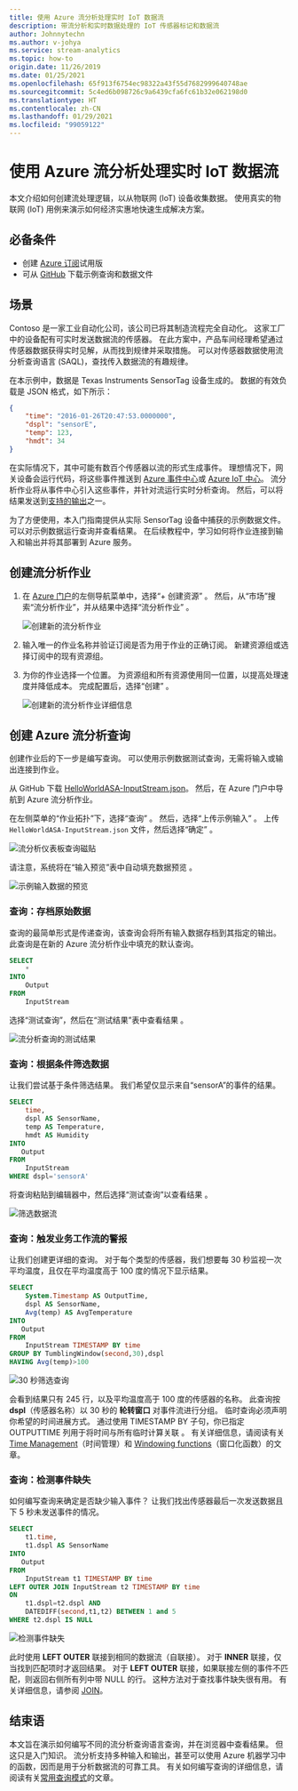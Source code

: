 ```yaml
---
title: 使用 Azure 流分析处理实时 IoT 数据流
description: 带流分析和实时数据处理的 IoT 传感器标记和数据流
author: Johnnytechn
ms.author: v-johya
ms.service: stream-analytics
ms.topic: how-to
origin.date: 11/26/2019
ms.date: 01/25/2021
ms.openlocfilehash: 65f913f6754ec98322a43f55d7682999640748ae
ms.sourcegitcommit: 5c4ed6b098726c9a6439cfa6fc61b32e062198d0
ms.translationtype: HT
ms.contentlocale: zh-CN
ms.lasthandoff: 01/29/2021
ms.locfileid: "99059122"
---
```

# <a name="process-real-time-iot-data-streams-with-azure-stream-analytics"></a>使用 Azure 流分析处理实时 IoT 数据流

本文介绍如何创建流处理逻辑，以从物联网 (IoT) 设备收集数据。 使用真实的物联网 (IoT) 用例来演示如何经济实惠地快速生成解决方案。

## <a name="prerequisites"></a>必备条件

* 创建 [Azure 订阅](https://www.microsoft.com/china/azure/index.html?fromtype=cn)试用版
* 可从 [GitHub](https://github.com/Azure/azure-stream-analytics/tree/master/Samples/GettingStarted) 下载示例查询和数据文件
<!--Correct in MC: https://github.com/Azure/azure-stream-analytics/tree/master/Samples/GettingStarted-->

## <a name="scenario"></a>场景

Contoso 是一家工业自动化公司，该公司已将其制造流程完全自动化。 这家工厂中的设备配有可实时发送数据流的传感器。 在此方案中，产品车间经理希望通过传感器数据获得实时见解，从而找到规律并采取措施。 可以对传感器数据使用流分析查询语言 (SAQL)，查找传入数据流的有趣规律。

在本示例中，数据是 Texas Instruments SensorTag 设备生成的。 数据的有效负载是 JSON 格式，如下所示：

```json
{
    "time": "2016-01-26T20:47:53.0000000",  
    "dspl": "sensorE",  
    "temp": 123,  
    "hmdt": 34  
}  
```

在实际情况下，其中可能有数百个传感器以流的形式生成事件。 理想情况下，网关设备会运行代码，将这些事件推送到 [Azure 事件中心](https://www.azure.cn/home/features/event-hubs/)或 [Azure IoT 中心](https://www.azure.cn/home/features/iot-hub/)。 流分析作业将从事件中心引入这些事件，并针对流运行实时分析查询。 然后，可以将结果发送到[支持的输出](stream-analytics-define-outputs.md)之一。

为了方便使用，本入门指南提供从实际 SensorTag 设备中捕获的示例数据文件。 可以对示例数据运行查询并查看结果。 在后续教程中，学习如何将作业连接到输入和输出并将其部署到 Azure 服务。

## <a name="create-a-stream-analytics-job"></a>创建流分析作业

<!--Correct in MC-->
1. 在 [Azure 门户](https://portal.azure.cn)的左侧导航菜单中，选择“+ 创建资源”  。 然后，从“市场”搜索“流分析作业”，并从结果中选择“流分析作业”  。
   
    ![创建新的流分析作业](./media/stream-analytics-get-started-with-iot-devices/stream-analytics-get-started-with-iot-devices-02.png)

1. 输入唯一的作业名称并验证订阅是否为用于作业的正确订阅。 新建资源组或选择订阅中的现有资源组。

1. 为你的作业选择一个位置。 为资源组和所有资源使用同一位置，以提高处理速度并降低成本。 完成配置后，选择“创建”  。
   
    ![创建新的流分析作业详细信息](./media/stream-analytics-get-started-with-iot-devices/stream-analytics-get-started-with-iot-devices-03.png)

## <a name="create-an-azure-stream-analytics-query"></a>创建 Azure 流分析查询
创建作业后的下一步是编写查询。 可以使用示例数据测试查询，无需将输入或输出连接到作业。

从 GitHub 下载 [HelloWorldASA-InputStream.json](https://github.com/Azure/azure-stream-analytics/blob/master/Samples/GettingStarted/HelloWorldASA-InputStream.json
)。 然后，在 Azure 门户中导航到 Azure 流分析作业。

在左侧菜单的“作业拓扑”下，选择“查询”   。 然后，选择“上传示例输入”  。 上传 `HelloWorldASA-InputStream.json` 文件，然后选择“确定”  。

![流分析仪表板查询磁贴](./media/stream-analytics-get-started-with-iot-devices/stream-analytics-get-started-with-iot-devices-05.png)

请注意，系统将在“输入预览”表中自动填充数据预览  。

![示例输入数据的预览](./media/stream-analytics-get-started-with-iot-devices/input-preview.png)

### <a name="query-archive-your-raw-data"></a>查询：存档原始数据

查询的最简单形式是传递查询，该查询会将所有输入数据存档到其指定的输出。 此查询是在新的 Azure 流分析作业中填充的默认查询。

```sql
SELECT 
    *
INTO
    Output
FROM
    InputStream
```

选择“测试查询”，然后在“测试结果”表中查看结果   。

![流分析查询的测试结果](./media/stream-analytics-get-started-with-iot-devices/stream-analytics-get-started-with-iot-devices-07.png)

### <a name="query-filter-the-data-based-on-a-condition"></a>查询：根据条件筛选数据

让我们尝试基于条件筛选结果。 我们希望仅显示来自“sensorA”的事件的结果。

```sql
SELECT 
    time,
    dspl AS SensorName,
    temp AS Temperature,
    hmdt AS Humidity
INTO
   Output
FROM
    InputStream
WHERE dspl='sensorA'
```

将查询粘贴到编辑器中，然后选择“测试查询”以查看结果  。

![筛选数据流](./media/stream-analytics-get-started-with-iot-devices/stream-analytics-get-started-with-iot-devices-08.png)

### <a name="query-alert-to-trigger-a-business-workflow"></a>查询：触发业务工作流的警报

让我们创建更详细的查询。 对于每个类型的传感器，我们想要每 30 秒监视一次平均温度，且仅在平均温度高于 100 度的情况下显示结果。

```sql
SELECT 
    System.Timestamp AS OutputTime,
    dspl AS SensorName,
    Avg(temp) AS AvgTemperature
INTO
   Output
FROM
    InputStream TIMESTAMP BY time
GROUP BY TumblingWindow(second,30),dspl
HAVING Avg(temp)>100
```

![30 秒筛选查询](./media/stream-analytics-get-started-with-iot-devices/stream-analytics-get-started-with-iot-devices-10.png)

会看到结果只有 245 行，以及平均温度高于 100 度的传感器的名称。 此查询按 **dspl**（传感器名称）以 30 秒的 **轮转窗口** 对事件流进行分组。 临时查询必须声明你希望的时间进展方式。 通过使用 TIMESTAMP BY 子句，你已指定 OUTPUTTIME 列用于将时间与所有临时计算关联   。 有关详细信息，请阅读有关 [Time Management](https://docs.microsoft.com/stream-analytics-query/time-management-azure-stream-analytics)（时间管理）和 [Windowing functions](https://docs.microsoft.com/stream-analytics-query/windowing-azure-stream-analytics)（窗口化函数）的文章。

### <a name="query-detect-absence-of-events"></a>查询：检测事件缺失

如何编写查询来确定是否缺少输入事件？ 让我们找出传感器最后一次发送数据且下 5 秒未发送事件的情况。

```sql
SELECT 
    t1.time,
    t1.dspl AS SensorName
INTO
   Output
FROM
    InputStream t1 TIMESTAMP BY time
LEFT OUTER JOIN InputStream t2 TIMESTAMP BY time
ON
    t1.dspl=t2.dspl AND
    DATEDIFF(second,t1,t2) BETWEEN 1 and 5
WHERE t2.dspl IS NULL
```

![检测事件缺失](./media/stream-analytics-get-started-with-iot-devices/stream-analytics-get-started-with-iot-devices-11.png)

此时使用 **LEFT OUTER** 联接到相同的数据流（自联接）。 对于 **INNER** 联接，仅当找到匹配项时才返回结果。  对于 **LEFT OUTER** 联接，如果联接左侧的事件不匹配，则返回右侧所有列中带 NULL 的行。 这种方法对于查找事件缺失很有用。 有关详细信息，请参阅 [JOIN](https://docs.microsoft.com/stream-analytics-query/join-azure-stream-analytics)。

## <a name="conclusion"></a>结束语

本文旨在演示如何编写不同的流分析查询语言查询，并在浏览器中查看结果。 但这只是入门知识。 流分析支持多种输入和输出，甚至可以使用 Azure 机器学习中的函数，因而是用于分析数据流的可靠工具。 有关如何编写查询的详细信息，请阅读有关[常用查询模式](stream-analytics-stream-analytics-query-patterns.md)的文章。

